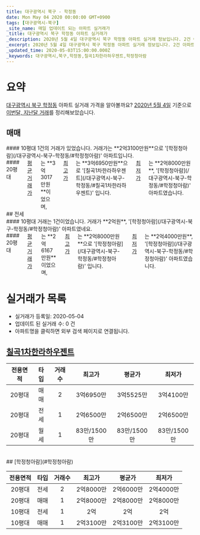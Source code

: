 ```yaml
---
title: 대구광역시 북구 - 학정동
date: Mon May 04 2020 00:00:00 GMT+0900
tags: [대구광역시-북구]
_site_name: 매일 업데이트 되는 아파트 실거래가
_title: 대구광역시 북구 학정동 아파트 실거래가
_description: 2020년 5월 4일 대구광역시 북구 학정동 아파트 실거래 정보입니다. 2건 아파트 정보가 있습니다.
_excerpt: 2020년 5월 4일 대구광역시 북구 학정동 아파트 실거래 정보입니다. 2건 아파트 정보가 있습니다.
_updated_time: 2020-05-03T15:00:00.000Z
_keywords: 대구광역시,북구,학정동,칠곡1차한라하우젠트,학정청아람
---
```





# 요약
<ins>대구광역시 북구 학정동</ins> 아파트 실거래 가격을 알아볼까요? <ins>2020년 5월 4일</ins> 기준으로 <ins>이번달, 지난달 거래</ins>를 정리해보았습니다.

## 매매
<div class="container">
<div class="six columns" markdown="1">
#### 10평대
1건의 거래가 있었습니다. 거래가는 **2억3100만원**으로 '[학정청아람](/대구광역시-북구-학정동/#학정청아람)' 아파트입니다.
</div>
<div class="six columns" markdown="1">
#### 20평대
<ins>평균 거래가</ins>는 **3억3017만원**이었으며, <ins>최고가</ins>는 **3억6950만원**으로 '[칠곡1차한라하우젠트](/대구광역시-북구-학정동/#칠곡1차한라하우젠트)' 입니다. <ins>최저가</ins>는 **2억8000만원**, '[학정청아람](/대구광역시-북구-학정동/#학정청아람)' 아파트였습니다.
</div>
</div>
## 전세
<div class="container">
<div class="six columns" markdown="1">
#### 10평대
거래는 1건이었습니다. 거래가 **2억원**, '[학정청아람](/대구광역시-북구-학정동/#학정청아람)' 아파트였네요.
</div>
<div class="six columns" markdown="1">
#### 20평대
<ins>평균 거래가</ins>는 **2억6167만원**이었으며, <ins>최고가</ins>는 **2억8000만원**으로 '[학정청아람](/대구광역시-북구-학정동/#학정청아람)' 입니다. <ins>최저가</ins>는 **2억4000만원**, '[학정청아람](/대구광역시-북구-학정동/#학정청아람)' 아파트였습니다.
</div>
</div>



# 실거래가 목록
- 실거래가 등록일: 2020-05-04
- 업데이트 된 실거래 수: 0 건
- 아파트명을 클릭하면 외부 검색 페이지로 연결됩니다.

## [칠곡1차한라하우젠트](#칠곡1차한라하우젠트)

|전용면적|타입|거래수|최고가|평균가|최저가|
|:---:|:---:|:---:|:---:|:---:|:---:|
|20평대|<span class="deal-type-1">매매</span>|2|3억6950만|3억5525만|3억4100만|
|20평대|<span class="deal-type-2">전세</span>|1|2억6500만|2억6500만|2억6500만|
|20평대|<span class="deal-type-3">월세</span>|1|83만/1500만|83만/1500만|83만/1500만|

<br/>
## [학정청아람](#학정청아람)

|전용면적|타입|거래수|최고가|평균가|최저가|
|:---:|:---:|:---:|:---:|:---:|:---:|
|20평대|<span class="deal-type-2">전세</span>|2|2억8000만|2억6000만|2억4000만|
|20평대|<span class="deal-type-1">매매</span>|1|2억8000만|2억8000만|2억8000만|
|10평대|<span class="deal-type-2">전세</span>|1|2억|2억|2억|
|10평대|<span class="deal-type-1">매매</span>|1|2억3100만|2억3100만|2억3100만|

<br/>



